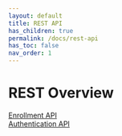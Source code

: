 ```yaml
---
layout: default
title: REST API
has_children: true
permalink: /docs/rest-api
has_toc: false
nav_order: 1
---
```

# REST Overview


[Enrollment API](Enrollment-API.md)  
[Authentication API](Authentication-API.md)
